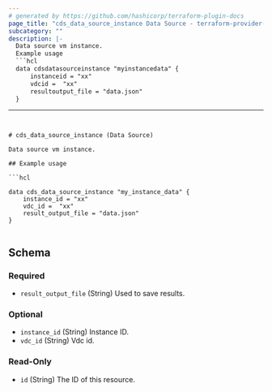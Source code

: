 ```yaml
---
# generated by https://github.com/hashicorp/terraform-plugin-docs
page_title: "cds_data_source_instance Data Source - terraform-provider-cds"
subcategory: ""
description: |-
  Data source vm instance.
  Example usage
  ```hcl
  data cdsdatasourceinstance "myinstancedata" {
      instanceid = "xx"
      vdcid =  "xx"
      resultoutput_file = "data.json"
  }
  ```
---
```


# cds_data_source_instance (Data Source)

Data source vm instance.

## Example usage

```hcl

data cds_data_source_instance "my_instance_data" {
    instance_id = "xx"
    vdc_id =  "xx"
    result_output_file = "data.json"
}


```



<!-- schema generated by tfplugindocs -->
## Schema

### Required

- `result_output_file` (String) Used to save results.

### Optional

- `instance_id` (String) Instance ID.
- `vdc_id` (String) Vdc id.

### Read-Only

- `id` (String) The ID of this resource.
